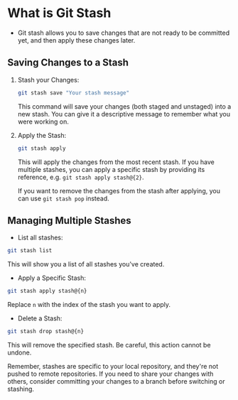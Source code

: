# What is Git Stash

- Git stash allows you to save changes that are not ready to be committed yet, and then apply these changes later.

## Saving Changes to a Stash

1. Stash your Changes:

    ```bash
    git stash save "Your stash message"
    ```

    This command will save your changes (both staged and unstaged) into a new stash. You can give it a descriptive message to remember what you were working on.

2. Apply the Stash:

    ```bash
    git stash apply
    ```

    This will apply the changes from the most recent stash. If you have multiple stashes, you can apply a specific stash by providing its reference, e.g. `git stash apply stash@{2}`.

    If you want to remove the changes from the stash after applying, you can use `git stash pop` instead.

## Managing Multiple Stashes

- List all stashes:

```bash
git stash list
```

This will show you a list of all stashes you've created.

- Apply a Specific Stash:

```bash
git stash apply stash@{n}
```

Replace `n` with the index of the stash you want to apply.

- Delete a Stash:

```bash
git stash drop stash@{n}
```

This will remove the specified stash. Be careful, this action cannot be undone.

Remember, stashes are specific to your local repository, and they're not pushed to remote repositories. If you need to share your changes with others, consider committing your changes to a branch before switching or stashing.
